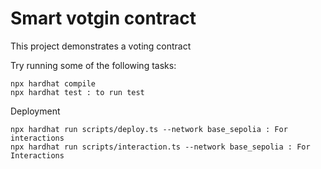 # Smart votgin contract

This project demonstrates a voting contract

Try running some of the following tasks:

```shell
npx hardhat compile
npx hardhat test : to run test 
```

Deployment 
```shell
npx hardhat run scripts/deploy.ts --network base_sepolia : For interactions
npx hardhat run scripts/interaction.ts --network base_sepolia : For Interactions 
```